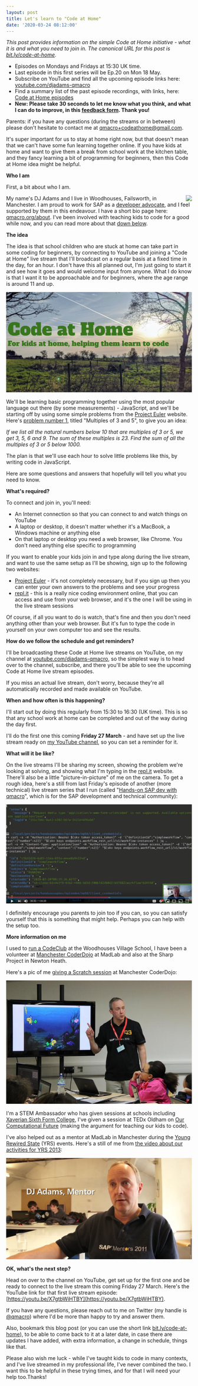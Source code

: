 ```yaml
---
layout: post
title: Let's learn to "Code at Home"
date: '2020-03-24 08:12:00'
---
```


_This post provides information on the simple Code at Home initiative - what it is and what you need to join in. The canonical URL for this post is [bit.ly/code-at-home](https://bit.ly/code-at-home)_.

- Episodes on Mondays and Fridays at 15:30 UK time.
- Last episode in this first series will be Ep.20 on Mon 18 May.
- Subscribe on YouTube and find all the upcoming episode links here: [youtube.com/djadams-qmacro](https://youtube.com/djadams-qmacro)
- Find a summary list of the past episode recordings, with links, here: [Code at Home episodes](/2020/04/02/code-at-home-episodes/)
- **New: Please take 30 seconds to let me know what you think, and what I can do to improve, in this <a href="https://docs.google.com/forms/d/e/1FAIpQLSfHWIWRTPb5cCO2TfMIntixT5bUEDw7wd4x8SFKC6q6a4RCbA/viewform">feedback form</a>. Thank you!**

Parents: if you have any questions (during the streams or in between) please don't hesitate to contact me at [qmacro+codeathome@gmail.com](mailto:qmacro+codeathome@gmail.com).

It's super important for us to stay at home right now, but that doesn't mean that we can't have some fun learning together online. If you have kids at home and want to give them a break from school work at the kitchen table, and they fancy learning a bit of programming for beginners, then this Code at Home idea might be helpful.

**Who I am**

First, a bit about who I am.

<image src="https://qmacro.org/content/images/DJA-head-small.jpg" align="right" />

My name's DJ Adams and I live in Woodhouses, Failsworth, in Manchester. I am proud to work for SAP as a [developer advocate](https://community.sap.com/influencers/?program=devadvocates), and I feel supported by them in this endeavour. I have a short bio page here: [qmacro.org/about](https://qmacro.org/about). I've been involved with teaching kids to code for a good while now, and you can read more about that [down below](#moreinfo).


**The idea**

The idea is that school children who are stuck at home can take part in some coding for beginners, by connecting to YouTube and joining a "Code at Home" live stream that I'll broadcast on a regular basis at a fixed time in the day, for an hour. I don't have this all planned out, I'm just going to start it and see how it goes and would welcome input from anyone. What I do know is that I want it to be approachable and for beginners, where the age range is around 11 and up.

![Code at Home](/content/images/2020/03/codeathome.png)

We'll be learning basic programming together using the most popular language out there (by some measurements) - JavaScript, and we'll be starting off by using some simple problems from the [Project Euler](https://projecteuler.net/) website. Here's [problem number 1](https://projecteuler.net/problem=1), titled "Multiples of 3 and 5", to give you an idea:

_If we list all the natural numbers below 10 that are multiples of 3 or 5, we get 3, 5, 6 and 9. The sum of these multiples is 23. Find the sum of all the multiples of 3 or 5 below 1000._

The plan is that we'll use each hour to solve little problems like this, by writing code in JavaScript.

Here are some questions and answers that hopefully will tell you what you need to know.


**What's required?**

To connect and join in, you'll need:

- An Internet connection so that you can connect to and watch things on YouTube
- A laptop or desktop, it doesn't matter whether it's a MacBook, a Windows machine or anything else
- On that laptop or desktop you need a web browser, like Chrome. You don't need anything else specific to programming

If you want to enable your kids join in and type along during the live stream, and want to use the same setup as I'll be showing, sign up to the following two websites:

- [Project Euler](https://projecteuler.net) - it's not completely necessary, but if you sign up then you can enter your own answers to the problems and see your progress
- [repl.it](https://repl.it) - this is a really nice coding environment online, that you can access and use from your web browser, and it's the one I will be using in the live stream sessions

Of course, if all you want to do is watch, that's fine and then you don't need anything other than your web browser. But it's fun to type the code in yourself on your own computer too and see the results.

**How do we follow the schedule and get reminders?**

I'll be broadcasting these Code at Home live streams on YouTube, on my channel at [youtube.com/djadams-qmacro](https://youtube.com/djadams-qmacro), so the simplest way is to head over to the channel, subscribe, and there you'll be able to see the upcoming Code at Home live stream episodes.

If you miss an actual live stream, don't worry, because they're all automatically recorded and made available on YouTube.

**When and how often is this happening?**

I'll start out by doing this regularly from 15:30 to 16:30 (UK time). This is so that any school work at home can be completed and out of the way during the day first.

I'll do the first one this coming **Friday 27 March** - and have set up the live stream ready on [my YouTube channel](https://youtube.com/djadams-qmacro), so you can set a reminder for it.

**What will it be like?**

On the live streams I'll be sharing my screen, showing the problem we're looking at solving, and showing what I'm typing in the [repl.it](https://repl.it) website. There'll also be a little "picture-in-picture" of me on the camera. To get a rough idea, here's a still from last Friday's episode of another (more technical) live stream series that I run (called "[Hands-on SAP dev with qmacro](https://bit.ly/handsonsapdev)", which is for the SAP development and technical community):

![still from Hands-on SAP dev](/content/images/2020/03/sapdev.png)

I definitely encourage you parents to join too if you can, so you can satisfy yourself that this is something that might help. Perhaps you can help with the setup too.

<a name="moreinfo"></a>
**More information on me**

I used to [run a CodeClub](https://qmacro.org/2012/12/05/codeclub-and-becoming-a-stem-ambassador/) at the Woodhouses Village School, I have been a volunteer at [Manchester CoderDojo](https://mcrcoderdojo.org.uk/) at MadLab and also at the Sharp Project in Newton Heath.

Here's a pic of me [giving a Scratch session](https://mcrcoderdojo.org.uk/underwater-scratch/) at Manchester CoderDojo:

![Underwater Scratch](/content/images/2020/03/underwaterscratch.jpg)

I'm a STEM Ambassador who has given sessions at schools including [Xaverian Sixth Form College](http://www.xaverian.ac.uk/computer-science-with-dj-adams/), I've given a session at TEDx Oldham on [Our Computational Future](https://www.youtube.com/watch?v=-gvOCaExeK0) (making the argument for teaching our kids to code).

I've also helped out as a mentor at MadLab in Manchester during the [Young Rewired State](https://getcodingkids.com/young-rewired-state/) (YRS) events. Here's a still of me from [the video about our activities for YRS 2013](https://vimeo.com/75229099):

[![still from YRS 2013 video](/content/images/2020/03/yrs.png)](https://vimeo.com/75229099)


**OK, what's the next step?**

Head on over to the channel on YouTube, get set up for the first one and be ready to connect to the live stream this coming Friday 27 March. Here's the YouTube link for that first live stream episode: [https://youtu.be/X7gtbWiHTBY](https://youtu.be/X7gtbWiHTBY).

If you have any questions, please reach out to me on Twitter (my handle is [@qmacro](https://twitter.com/qmacro)) where I'd be more than happy to try and answer them.

Also, bookmark this blog post (or you can use the short link [bit.ly/code-at-home](https://bit.ly/code-at-home)), to be able to come back to it at a later date, in case there are updates I have added, with extra information, a change in schedule, things like that.

Please also wish me luck - while I've taught kids to code in many contexts, and I've live streamed in my professional life, I've never combined the two. I want this to be helpful in these trying times, and for that I will need your help too.Thanks!
